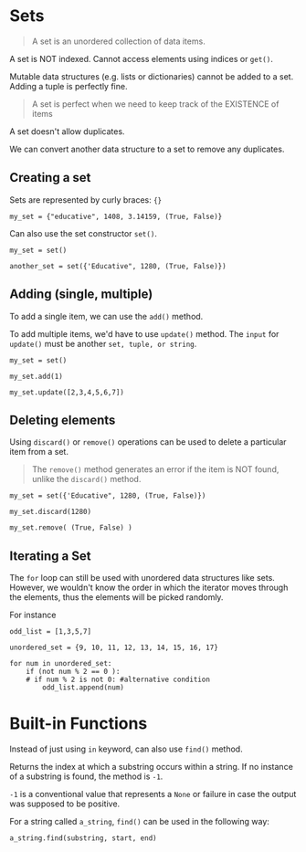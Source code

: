 # Sets

> A set is an unordered collection of data items.

A set is NOT indexed. Cannot access elements using indices or `get()`.

Mutable data structures (e.g. lists or dictionaries) cannot be added to a set. 
Adding a tuple is perfectly fine.

> A set is perfect when we need to keep track of the EXISTENCE of items

A set doesn't allow duplicates. 

We can convert another data structure to a set to remove any duplicates.

## Creating a set 

Sets are represented by curly braces: `{}`

```
my_set = {"educative", 1408, 3.14159, (True, False)}
```

Can also use the set constructor `set()`.

```
my_set = set()

another_set = set({'Educative", 1280, (True, False)})
```

## Adding (single, multiple)

To add a single item, we can use the `add()` method.

To add multiple items, we'd have to use `update()` method. The `input` for `update()` must be another `set, tuple, or string`.

```
my_set = set()

my_set.add(1)

my_set.update([2,3,4,5,6,7])
```

## Deleting elements

Using `discard()` or `remove()` operations can be used to delete a particular item from a set.

> The `remove()` method generates an error if the item is NOT found, unlike the `discard()` method. 

```
my_set = set({'Educative", 1280, (True, False)})

my_set.discard(1280)

my_set.remove( (True, False) )
```

## Iterating a Set 

The `for` loop can still be used with unordered data structures like sets. However, we wouldn't know the order in which the iterator moves through the elements, thus the elements will be picked randomly.

For instance

```
odd_list = [1,3,5,7]

unordered_set = {9, 10, 11, 12, 13, 14, 15, 16, 17}

for num in unordered_set:
    if (not num % 2 == 0 ):
    # if num % 2 is not 0: #alternative condition
        odd_list.append(num)
```

# Built-in Functions

Instead of just using `in` keyword, can also use `find()` method. 

Returns the index at which a substring occurs within a string. If no instance of a substring is found, the method is `-1`.

`-1` is a conventional value that represents a `None` or failure in case the output was supposed to be positive.

For a string called `a_string`, `find()` can be used in the following way:

`a_string.find(substring, start, end)`












